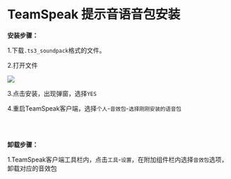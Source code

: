 # TeamSpeak 提示音语音包安装

**安装步骤：**

1.下载`.ts3_soundpack`格式的文件。

2.打开文件

![](https://pic.imgdb.cn/item/66d26ef0d9c307b7e99f4d88.png)

3.点击安装，出现弹窗，选择`YES`

4.重启TeamSpeak客户端，选择`个人`-`音效包`-`选择刚刚安装的语音包`

<br>

<br>

**卸载步骤：**

1.TeamSpeak客户端工具栏内，点击`工具`-`设置`，在附加组件栏内选择`音效包`选项，卸载对应的音效包

